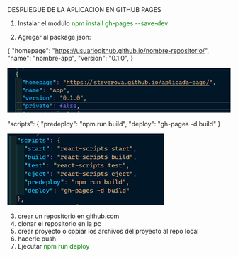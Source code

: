 <div class="body">
DESPLIEGUE DE LA APLICACION EN GITHUB PAGES

1. Instalar el modulo <span style="color:green">npm install gh-pages --save-dev</span>

2. Agregar al package.json:

{
"homepage": "https://usuariogithub.github.io/nombre-repositorio/",
"name": "nombre-app",
"version": "0.1.0",
}

![image info](/src/assets/makdown-images/example01.png)

"scripts": {
"predeploy": "npm run build",
"deploy": "gh-pages -d build"
}

![image info](/src/assets/makdown-images/example02.png)

3. crear un repositorio en github.com
4. clonar el repositorio en la pc
5. crear proyecto o copiar los archivos del proyecto al repo local
6. hacerle push
7. Ejecutar <span style="color:green">npm run deploy</span>

</div>

